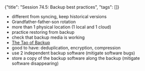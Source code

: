 {"title": "Session 74.5: Backup best practices", "tags": []}

* different from syncing, keep historical versions
* Grandfather-father-son rotation
* more than 1 physical location (1 local and 1 cloud)
* practice restoring from backup
* check that backup media is working
* [The Tao of Backup](http://taobackup.com/)
* good to have: deduplication, encryption, compression
* use 2 independent backup software (mitigate software bugs)
* store a copy of the backup software along the backup (mitigate software disappearing)


